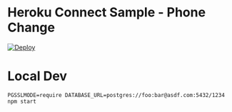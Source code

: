 # Heroku Connect Sample - Phone Change

[![Deploy](https://www.herokucdn.com/deploy/button.png)](https://heroku.com/deploy?template=https://github.com/vireshku/MercPhoneEdit)

# Local Dev

    PGSSLMODE=require DATABASE_URL=postgres://foo:bar@asdf.com:5432/1234 npm start
